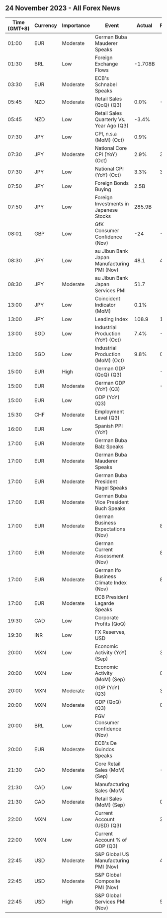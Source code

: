 ## 24 November 2023 - All Forex News

| Time (GMT+8) | Currency | Importance | Event | Actual | Forecast | Previous |
|------|----------|------------|-------|--------|----------|----------|
| 01:00 | EUR | Moderate | German Buba Mauderer Speaks |  |  |  |
| 01:30 | BRL | Low | Foreign Exchange Flows | -1.708B |  | -1.767B |
| 03:30 | EUR | Moderate | ECB's Schnabel Speaks |  |  |  |
| 05:45 | NZD | Moderate | Retail Sales (QoQ) (Q3) | 0.0% | -0.8% | -0.9% |
| 05:45 | NZD | Low | Retail Sales Quarterly Vs. Year Ago (Q3) | -3.4% |  | -3.5% |
| 07:30 | JPY | Low | CPI, n.s.a (MoM) (Oct) | 0.9% |  | 0.3% |
| 07:30 | JPY | Moderate | National Core CPI (YoY) (Oct) | 2.9% | 3.0% | 2.8% |
| 07:30 | JPY | Low | National CPI (YoY) (Oct) | 3.3% | 3.4% | 3.0% |
| 07:50 | JPY | Low | Foreign Bonds Buying | 2.5B |  | -65.8B |
| 07:50 | JPY | Low | Foreign Investments in Japanese Stocks | 285.9B |  | 384.2B |
| 08:01 | GBP | Low | GfK Consumer Confidence (Nov) | -24 | -28 | -30 |
| 08:30 | JPY | Low | au Jibun Bank Japan Manufacturing PMI (Nov) | 48.1 | 48.8 | 48.7 |
| 08:30 | JPY | Moderate | au Jibun Bank Japan Services PMI | 51.7 |  | 51.6 |
| 13:00 | JPY | Low | Coincident Indicator (MoM) | 0.1% |  | 0.1% |
| 13:00 | JPY | Low | Leading Index | 108.9 | 108.7 | 109.2 |
| 13:00 | SGD | Low | Industrial Production (YoY) (Oct) | 7.4% | -2.1% | -1.1% |
| 13:00 | SGD | Low | Industrial Production (MoM) (Oct) | 9.8% | 0.1% | 13.1% |
| 15:00 | EUR | High | German GDP (QoQ) (Q3) |  | -0.1% | 0.0% |
| 15:00 | EUR | Moderate | German GDP (YoY) (Q3) |  | -0.3% | -0.2% |
| 15:00 | EUR | Low | GDP (YoY) (Q3) |  |  | -0.20% |
| 15:30 | CHF | Moderate | Employment Level (Q3) |  |  | 5.432M |
| 16:00 | EUR | Low | Spanish PPI (YoY) |  |  | -8.6% |
| 17:00 | EUR | Moderate | German Buba Balz Speaks |  |  |  |
| 17:00 | EUR | Moderate | German Buba Mauderer Speaks |  |  |  |
| 17:00 | EUR | Moderate | German Buba President Nagel Speaks |  |  |  |
| 17:00 | EUR | Moderate | German Buba Vice President Buch Speaks |  |  |  |
| 17:00 | EUR | Moderate | German Business Expectations (Nov) |  | 85.7 | 84.7 |
| 17:00 | EUR | Moderate | German Current Assessment (Nov) |  | 89.5 | 89.2 |
| 17:00 | EUR | Moderate | German Ifo Business Climate Index (Nov) |  | 87.5 | 86.9 |
| 17:00 | EUR | Moderate | ECB President Lagarde Speaks |  |  |  |
| 19:30 | CAD | Low | Corporate Profits (QoQ) |  |  | -2.0% |
| 19:30 | INR | Low | FX Reserves, USD |  |  | 590.32B |
| 20:00 | MXN | Low | Economic Activity (YoY) (Sep) |  | 3.00% | 3.70% |
| 20:00 | MXN | Low | Economic Activity (MoM) (Sep) |  | 0.30% | 0.40% |
| 20:00 | MXN | Moderate | GDP (YoY) (Q3) |  | 3.3% | 3.6% |
| 20:00 | MXN | Moderate | GDP (QoQ) (Q3) |  | 0.9% | 0.8% |
| 20:00 | BRL | Low | FGV Consumer confidence (Nov) |  |  | 93.2 |
| 20:00 | EUR | Moderate | ECB's De Guindos Speaks |  |  |  |
| 21:30 | CAD | Moderate | Core Retail Sales (MoM) (Sep) |  | -0.2% | 0.1% |
| 21:30 | CAD | Low | Manufacturing Sales (MoM) |  |  | 0.4% |
| 21:30 | CAD | Moderate | Retail Sales (MoM) (Sep) |  | 0.0% | -0.1% |
| 22:00 | MXN | Low | Current Account (USD) (Q3) |  | 2,725M | 6,247M |
| 22:00 | MXN | Low | Current Account % of GDP (Q3) |  |  | 1.40% |
| 22:45 | USD | Moderate | S&P Global US Manufacturing PMI (Nov) |  | 49.8 | 50.0 |
| 22:45 | USD | Moderate | S&P Global Composite PMI (Nov) |  |  | 50.7 |
| 22:45 | USD | High | S&P Global Services PMI (Nov) |  | 50.4 | 50.6 |
